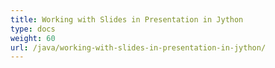 ```yaml
---
title: Working with Slides in Presentation in Jython
type: docs
weight: 60
url: /java/working-with-slides-in-presentation-in-jython/
---
```


